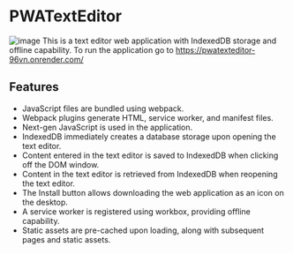 # PWATextEditor
![image](https://github.com/wrn007/PWATextEditor/assets/150059621/57362eb8-6757-467f-95bd-4ed12e2a3342)
This is a text editor web application with IndexedDB storage and offline capability.
To run the application go to https://pwatexteditor-96vn.onrender.com/

## Features
- JavaScript files are bundled using webpack.
- Webpack plugins generate HTML, service worker, and manifest files.
- Next-gen JavaScript is used in the application.
- IndexedDB immediately creates a database storage upon opening the text editor.
- Content entered in the text editor is saved to IndexedDB when clicking off the DOM window.
- Content in the text editor is retrieved from IndexedDB when reopening the text editor.
- The Install button allows downloading the web application as an icon on the desktop.
- A service worker is registered using workbox, providing offline capability.
- Static assets are pre-cached upon loading, along with subsequent pages and static assets.
